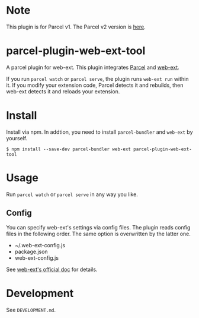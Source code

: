 # Note
This plugin is for Parcel v1. The Parcel v2 version is [here](https://github.com/mmktomato/parcel-reporter-web-ext).

# parcel-plugin-web-ext-tool
A parcel plugin for web-ext. This plugin integrates [Parcel](https://parceljs.org/) and [web-ext](https://github.com/mozilla/web-ext).

If you run `parcel watch` or `parcel serve`, the plugin runs `web-ext run` within it. If you modify your extension code, Parcel detects it and rebuilds, then web-ext detects it and reloads your extension.

# Install
Install via npm. In addtion, you need to install `parcel-bundler` and `web-ext` by yourself.

```
$ npm install --save-dev parcel-bundler web-ext parcel-plugin-web-ext-tool
```

# Usage
Run `parcel watch` or `parcel serve` in any way you like.

## Config
You can specify web-ext's settings via config files. The plugin reads config files in the following order. The same option is overwritten by the latter one.

* ~/.web-ext-config.js
* package.json
* web-ext-config.js

See [web-ext's official doc](https://extensionworkshop.com/documentation/develop/getting-started-with-web-ext/#automatic-discovery-of-configuration-files) for details.

# Development
See `DEVELOPMENT.md`.

